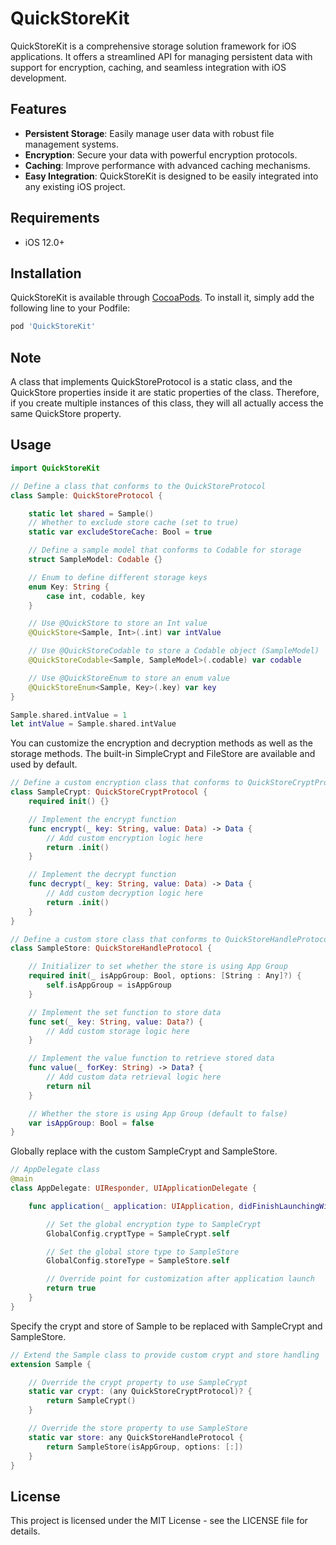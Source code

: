 # QuickStoreKit

QuickStoreKit is a comprehensive storage solution framework for iOS applications. It offers a streamlined API for managing persistent data with support for encryption, caching, and seamless integration with iOS development.

## Features

- **Persistent Storage**: Easily manage user data with robust file management systems.
- **Encryption**: Secure your data with powerful encryption protocols.
- **Caching**: Improve performance with advanced caching mechanisms.
- **Easy Integration**: QuickStoreKit is designed to be easily integrated into any existing iOS project.

## Requirements

- iOS 12.0+

## Installation

QuickStoreKit is available through [CocoaPods](https://cocoapods.org). To install it, simply add the following line to your Podfile:

```ruby
pod 'QuickStoreKit'
```

## Note
A class that implements QuickStoreProtocol is a static class, and the QuickStore properties inside it are static properties of the class. Therefore, if you create multiple instances of this class, they will all actually access the same QuickStore property.

## Usage

```swift
import QuickStoreKit

// Define a class that conforms to the QuickStoreProtocol
class Sample: QuickStoreProtocol {

    static let shared = Sample()
    // Whether to exclude store cache (set to true)
    static var excludeStoreCache: Bool = true

    // Define a sample model that conforms to Codable for storage
    struct SampleModel: Codable {}

    // Enum to define different storage keys
    enum Key: String {
        case int, codable, key
    }

    // Use @QuickStore to store an Int value
    @QuickStore<Sample, Int>(.int) var intValue

    // Use @QuickStoreCodable to store a Codable object (SampleModel)
    @QuickStoreCodable<Sample, SampleModel>(.codable) var codable

    // Use @QuickStoreEnum to store an enum value
    @QuickStoreEnum<Sample, Key>(.key) var key
}

Sample.shared.intValue = 1
let intValue = Sample.shared.intValue
```

You can customize the encryption and decryption methods as well as the storage methods. The built-in SimpleCrypt and FileStore are available and used by default.
```swift
// Define a custom encryption class that conforms to QuickStoreCryptProtocol
class SampleCrypt: QuickStoreCryptProtocol {
    required init() {}

    // Implement the encrypt function
    func encrypt(_ key: String, value: Data) -> Data {
        // Add custom encryption logic here
        return .init()
    }

    // Implement the decrypt function
    func decrypt(_ key: String, value: Data) -> Data {
        // Add custom decryption logic here
        return .init()
    }
}

// Define a custom store class that conforms to QuickStoreHandleProtocol
class SampleStore: QuickStoreHandleProtocol {

    // Initializer to set whether the store is using App Group
    required init(_ isAppGroup: Bool, options: [String : Any]?) {
        self.isAppGroup = isAppGroup
    }

    // Implement the set function to store data
    func set(_ key: String, value: Data?) {
        // Add custom storage logic here
    }

    // Implement the value function to retrieve stored data
    func value(_ forKey: String) -> Data? {
        // Add custom data retrieval logic here
        return nil
    }

    // Whether the store is using App Group (default to false)
    var isAppGroup: Bool = false
}
```
Globally replace with the custom SampleCrypt and SampleStore.
```swift
// AppDelegate class
@main
class AppDelegate: UIResponder, UIApplicationDelegate {

    func application(_ application: UIApplication, didFinishLaunchingWithOptions launchOptions: [UIApplication.LaunchOptionsKey: Any]?) -> Bool {

        // Set the global encryption type to SampleCrypt
        GlobalConfig.cryptType = SampleCrypt.self

        // Set the global store type to SampleStore
        GlobalConfig.storeType = SampleStore.self

        // Override point for customization after application launch
        return true
    }
}
```
Specify the crypt and store of Sample to be replaced with SampleCrypt and SampleStore.
```swift
// Extend the Sample class to provide custom crypt and store handling
extension Sample {

    // Override the crypt property to use SampleCrypt
    static var crypt: (any QuickStoreCryptProtocol)? {
        return SampleCrypt()
    }

    // Override the store property to use SampleStore
    static var store: any QuickStoreHandleProtocol {
        return SampleStore(isAppGroup, options: [:])
    }
}

```

## License
This project is licensed under the MIT License - see the LICENSE file for details.
